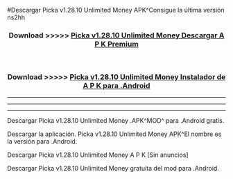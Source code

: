 #Descargar Picka v1.28.10 Unlimited Money  APK^Consigue la última versión ns2hh



<div align="center">
<h3>Download >>>>> <a href="https://es-sites.web.app/?es= Picka v1.28.10 Unlimited Money ">Picka v1.28.10 Unlimited Money  Descargar A P K Premium</a></h3><br>

<h3>Download >>>>> <a href="https://es-sites.web.app/?es= Picka v1.28.10 Unlimited Money ">Picka v1.28.10 Unlimited Money  Instalador de A P K para .Android</a></h3>
</div>


----------------------------------------------------------

----------------------------------------------------------

----------------------------------------------------------

Descargar Picka v1.28.10 Unlimited Money  .APK^MOD^ para .Android gratis.

Descargar la aplicación. Picka v1.28.10 Unlimited Money  APK^El nombre es la versión para .Android.

Descargar Picka v1.28.10 Unlimited Money  A P K [Sin anuncios]

Descargar Picka v1.28.10 Unlimited Money  gratuita del mod para .Android.